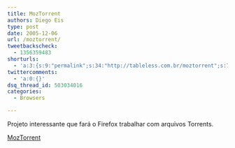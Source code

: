```yaml
---
title: MozTorrent
authors: Diego Eis
type: post
date: 2005-12-06
url: /moztorrent/
tweetbackscheck:
  - 1356359483
shorturls:
  - 'a:3:{s:9:"permalink";s:34:"http://tableless.com.br/moztorrent";s:7:"tinyurl";s:26:"http://tinyurl.com/42f5cu9";s:4:"isgd";s:19:"http://is.gd/NmipAc";}'
twittercomments:
  - 'a:0:{}'
dsq_thread_id: 503034016
categories:
  - Browsers

---
```

Projeto interessante que fará o Firefox trabalhar com arquivos Torrents.
  
[MozTorrent][1]

 [1]: http://moztorrent.mozdev.org/index.html#status